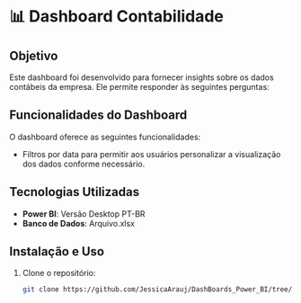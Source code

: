 # 📊 Dashboard Contabilidade

<!-- <div align="center">

<img src="https://github.com/JessicaArauj/DashBoards_Power_BI/blob/main/Financeiro/DashboardFinanceiro.png" width="1050px" />

</div> -->


## Objetivo
Este dashboard foi desenvolvido para fornecer insights sobre os dados contábeis da empresa. Ele permite responder às seguintes perguntas:

<!-- - Total de receitas?

- Total de despesas?

- Margem de lucro?

- Total de receitas ou despesas por categoria?

- Total  de  receitas e  despesas por  categoria  e ano, com  a  hierarquia tipo / categoria. -->

## Funcionalidades do Dashboard
O dashboard oferece as seguintes funcionalidades:

- Filtros por data para permitir aos usuários personalizar a visualização dos dados conforme necessário.

## Tecnologias Utilizadas
- **Power BI**: Versão Desktop PT-BR
- **Banco de Dados**: Arquivo.xlsx

## Instalação e Uso
1. Clone o repositório:
   ```bash
   git clone https://github.com/JessicaArauj/DashBoards_Power_BI/tree/main/Contabilidade
